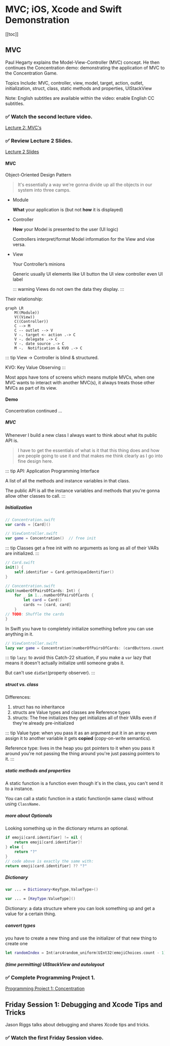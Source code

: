 # MVC; iOS, Xcode and Swift Demonstration

[[toc]]

## MVC
Paul Hegarty explains the Model-View-Controller (MVC) concept. He then continues the Concentration demo: demonstrating the application of MVC to the Concentration Game. 

Topics Include: MVC, controller, view, model, target, action, outlet, initialization, struct, class, static methods and properties, UIStackView

Note: English subtitles are available within the video: enable English CC subtitles.

### ✅ Watch the second lecture video.
[Lecture 2: MVC's](https://youtu.be/w7a79cx3UaY?list=PLPA-ayBrweUzGFmkT_W65z64MoGnKRZMq)

### ✅ Review Lecture 2 Slides.
[Lecture 2 Slides](https://github.com/chuxubank/Learning-iOS/blob/master/Developing-iOS-11-Apps-with-Swift/L2-MVC-iOS-Xcode-Swift-Demonstration/Lecture-2-Slides.pdf)

#### MVC
Object-Oriented Design Pattern

> It's essentially a way we're gonna divide up all the objects in our system into three camps.

- Module

  **What** your application is (but not **how** it is displayed)

- Controller

  **How** your Model is presented to the user (UI logic)

  Controllers interpret/format Model information for the View and vise versa.

- View

  Your Controller’s minions
  
  Generic usually UI elements like UI button the UI view controller even UI label

  ::: warning
  Views do not own the data they display.
  :::

Their relationship:

<mermaid/>

``` mermaid
graph LR
    M((Module))
    V((View))
    C((Controller))
    C --> M
    C -- outlet --> V
    V -. target <- action .-> C
    V -. delegate .-> C
    V -. date source .-> C
    M -.  Notification & KVO .-> C
```

::: tip
View -> Controller is blind & structured.

KVO: Key Value Observing
:::

Most apps have tons of screens which means mutiple MVCs, when one MVC wants to interact with another MVC(s), it always treats those other MVCs as part of its view.

#### Demo
Concentration continued ...

##### MVC

Whenever I build a new class I always want to think about what its public API is.
> I have to get the essentials of what is it that this thing does and how are people going to use it and that makes me think clearly as I go into fine design here.

::: tip
API: Application Programming Interface

A list of all the methods and instance variables in that class.

The public API is all the instance variables and methods that you're gonna allow other classes to call.
:::

##### Initialization

``` swift
// Concentration.swift
var cards = [Card]()

// ViewController.swift
var game = Concentration()  // free init
```

::: tip
Classes get a free init with no arguments as long as all of their VARs are initialized.
:::

``` swift
// Card.swift
init() {
    self.identifier = Card.getUniqueIdentifier()
}

// Concentration.swift
init(numberOfPairsOfCards: Int) {
    for _ in 1...numberOfPairsOfCards {
        let card = Card()
        cards += [card, card]
    }
// TODO: Shuffle the cards
}
```

In Swift you have to completely initialize something before you can use anything in it.

``` swift
// ViewController.swift
lazy var game = Concentration(numberOfPairsOfCards: (cardButtons.count + 1) / 2)
```

::: tip
`lazy`: to avoid this Catch-22 situation, if you make a `var` lazy that means it doesn't actually initialize until someone grabs it.

But can't use `didSet`(property observer).
:::

##### struct vs. class

Differences:
1. struct has no inheritance
2. structs are Value types and classes are Reference types
3. structs: The free initializes they get initializes all of their VARs even if they're already pre-initialized

::: tip
Value type: when you pass it as an argument put it in an array even assign it to another variable it gets **copied** (copy-on-write semantics).

Reference type: lives in the heap you got pointers to it when you pass it around you're not passing the thing around you're just passing pointers to it.
:::

##### static methods and properties

A static function is a function even though it's in the class, you can't send it to a instance.

You can call a static function in a static function(in same class) without using `ClassName.`

##### more about Optionals

Looking something up in the
dictionary returns an optional.

``` swift
if emoji[card.identifier] != nil {
    return emoji[card.identifier]!
} else {
    return "?"
}
// code above is exactly the same with:
return emoji[card.identifier] ?? "?"
```

##### Dictionary

``` swift
var ... = Dictionary<KeyType,ValueType>()

var ... = [KeyType:ValueType]()
```

Dictionary: a data structure where you can look something up and get a value for a certain thing.


##### convert types
you have to create a new thing and use the initializer of that new thing to create one
``` swift
let randomIndex = Int(arc4random_uniform(UInt32(emojiChoices.count - 1)))
```

##### (time permitting) UIStackView and autolayout




### ✅ Complete Programming Project 1.
[Programming Project 1: Concentration](https://github.com/chuxubank/Learning-iOS/blob/master/Developing-iOS-11-Apps-with-Swift/L2-MVC-iOS-Xcode-Swift-Demonstration/Programming-Project-1-Concentration.pdf)

## Friday Session 1: Debugging and Xcode Tips and Tricks

Jason Riggs talks about debugging and shares Xcode tips and tricks.

### ✅ Watch the first Friday Session video.
